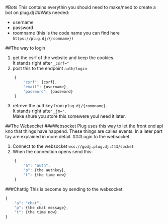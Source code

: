 #Bots
This contains everythin you should need to make/need to create a bot on plug.dj
##Wats needed:
* username
* password
* roomname (this is the code name you can find here `https://plug.dj/{roomname})`

##The way to login
1. get the csrf of the website and keep the cookies.  
It stands right after `_csrf="` 
2. post this to the endpoint `auth/login`
```js
    {
        "csrf": {csrf},
        "email": {username},
        "password": {password}
    }
```
3. retreve the authkey from `plug.dj/{roomname}`.   
It stands right after `_jm="`.  
Make shure you store this somewere youl need it later.

##The Websocket
###Websocket
Plug uses this way to let the front end api kno that things have happend. These things are calles events. In a later part tay are explained in more detail.
###Login to the websocket
1. Connect to the websocket `wss://godj.plug.dj:443/socket`
2. When the connection opens send this:
```js
    {
        "a": "auth",
        "p": {the authkey},
        "t": {the time now}
    }
```
###Chattig
This is become by sending to the websocket.
```js
{
    "a": "chat",
    "p": {the chat message},
    "t": {the time now}
}
```
